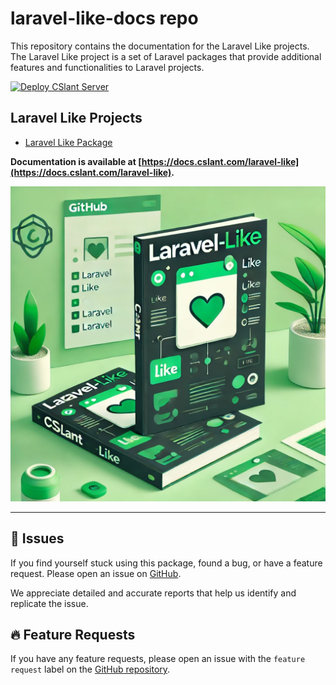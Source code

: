 # laravel-like-docs repo

This repository contains the documentation for the Laravel Like projects. The Laravel Like project is a set of Laravel packages that provide additional features and functionalities to Laravel projects.

[![Deploy CSlant Server](https://github.com/cslant/laravel-like-docs/actions/workflows/deploy_docs.yml/badge.svg)](https://github.com/cslant/laravel-like-docs/actions/workflows/deploy_docs.yml)

## Laravel Like Projects

- [Laravel Like Package](https://github.com/cslant/laravel-like)

**Documentation is available at [https://docs.cslant.com/laravel-like](https://docs.cslant.com/laravel-like).**

![laravel-like-thumb-min.png](assets/public/images/laravel-like-docs.webp)

--- 

## 📢 Issues

If you find yourself stuck using this package, found a bug, or have a feature request. Please open an issue on [GitHub](https://github.com/cslant/laravel-like/issues).

We appreciate detailed and accurate reports that help us identify and replicate the issue.

## 🔥 Feature Requests

If you have any feature requests, please open an issue with the `feature request` label on the [GitHub repository](https://github.com/cslant/laravel-like/issues/new?assignees=&labels=&projects=&template=feature_request.md&title=).
